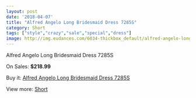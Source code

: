 ```yaml
---
layout: post
date: '2018-04-07'
title: "Alfred Angelo Long Bridesmaid Dress 7285S"
category: Short
tags: ["style","crazy","sale","special","dress"]
image: http://img.eudances.com/6034-thickbox_default/alfred-angelo-long-bridesmaid-dress-7285s.jpg
---
```

Alfred Angelo Long Bridesmaid Dress 7285S

On Sales: **$218.99**
<a href="https://www.eudances.com/en/short/2147-alfred-angelo-long-bridesmaid-dress-7285s.html"><amp-img layout="responsive" width="600" height="600" src="//img.eudances.com/6034-thickbox_default/alfred-angelo-long-bridesmaid-dress-7285s.jpg" alt="Alfred Angelo Long Bridesmaid Dress 7285S 0" /></a>
<a href="https://www.eudances.com/en/short/2147-alfred-angelo-long-bridesmaid-dress-7285s.html"><amp-img layout="responsive" width="600" height="600" src="//img.eudances.com/6035-thickbox_default/alfred-angelo-long-bridesmaid-dress-7285s.jpg" alt="Alfred Angelo Long Bridesmaid Dress 7285S 1" /></a>

Buy it: [Alfred Angelo Long Bridesmaid Dress 7285S](https://www.eudances.com/en/short/2147-alfred-angelo-long-bridesmaid-dress-7285s.html "Alfred Angelo Long Bridesmaid Dress 7285S")

View more: [Short](https://www.eudances.com/en/25-short "Short")